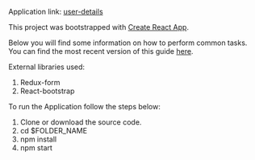 Application link: [user-details](https://calm-brushlands-79674.herokuapp.com/)

This project was bootstrapped with [Create React App](https://github.com/facebookincubator/create-react-app).

Below you will find some information on how to perform common tasks.<br>
You can find the most recent version of this guide [here](https://github.com/facebookincubator/create-react-app/blob/master/packages/react-scripts/template/README.md).

External libraries used:
1. Redux-form
2. React-bootstrap

To run the Application follow the steps below:
1. Clone or download the source code.
2. cd $FOLDER_NAME
3. npm install
4. npm start
